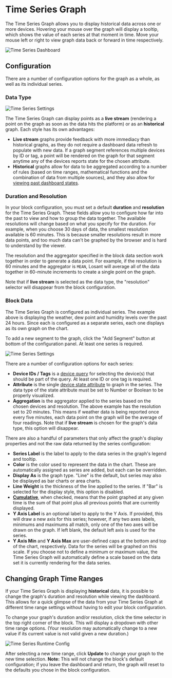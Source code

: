 # Time Series Graph

The Time Series Graph allows you to display historical data across one or more devices. Hovering your mouse over the graph will display a tooltip, which shows the value of each series at that moment in time. Move your mouse left or right to view graph data back or forward in time respectively.

![Time Series Dashboard](/images/dashboards/time-series-dashboard.png "Time Series Dashboard")

## Configuration

There are a number of configuration options for the graph as a whole, as well as its individual series.

### Data Type

![Time Series Settings](/images/dashboards/time-series-settings.png "Time Series Settings")

The Time Series Graph can display points as a **live stream** (rendering a point on the graph as soon as the data hits the platform) or as an **historical** graph. Each style has its own advantages:

* **Live stream** graphs provide feedback with more immediacy than historical graphs, as they do not require a dashboard data refresh to populate with new data. If a graph segment references multiple devices by ID or tag, a point will be rendered on the graph for that segment anytime any of the devices reports state for the chosen attribute.
* **Historical** graphs allow for data to be aggregated according to a number of rules (based on time ranges, mathematical functions and the combination of data from multiple sources), and they also allow for [viewing past dashboard states](/dashboards/overview/#viewing-past-dashboard-states).

### Duration and Resolution

In your block configuration, you must set a default **duration** and **resolution** for the Time Series Graph. These fields allow you to configure how far into the past to view and how to group the data together. The available resolutions will change based on what you specify for the duration. For example, when you choose 30 days of data, the smallest resolution available is 60 minutes. This is because smaller resolutions result in more data points, and too much data can't be graphed by the browser and is hard to understand by the viewer.

The resolution and the aggregator specified in the block data section work together in order to generate a data point. For example, if the resolution is 60 minutes and the aggregator is `MEAN`, Losant will average all of the data together in 60-minute increments to create a single point on the graph.

Note that if **live stream** is selected as the data type, the "resolution" selector will disappear from the block configuration.

### Block Data

The Time Series Graph is configured as individual series. The example above is displaying the weather, dew point and humidity levels over the past 24 hours. Since each is configured as a separate series, each one displays as its own graph on the chart.

To add a new segment to the graph, click the "Add Segment" button at bottom of the configuration panel. At least one series is required.

![Time Series Settings](/images/dashboards/time-series-settings-tags.png "Time Series Settings")

There are a number of configuration options for each series:

* **Device IDs / Tags** is a [device query](/devices/device-queries/) for selecting the device(s) that should be part of the query. At least one ID or one tag is required.
* **Attribute** is the single [device state attribute](/devices/state/) to graph in the series. The data type of the state attribute must be set to Number or Boolean to be properly visualized.
* **Aggregation** is the aggregator applied to the series based on the chosen devices and resolution. The above example has the resolution set to 20 minutes. This means if weather data is being reported once every five minutes, each data point on the graph will be the average of four readings. Note that if **live stream** is chosen for the graph's data type, this option will disappear.

There are also a handful of parameters that only affect the graph's display properties and not the raw data returned by the series configuration:

* **Series Label** is the label to apply to the data series in the graph's legend and tooltip.
* **Color** is the color used to represent the data in the chart. These are automatically assigned as series are added, but each can be overridden.
* **Display As** is the graph type. "Line" is the default, but series may also be displayed as bar charts or area charts.
* **Line Weight** is the thickness of the line applied to the series. If "Bar" is selected for the display style, this option is disabled.
* <strong><a href="https://www.mathsisfun.com/data/cumulative-tables-graphs.html" target="\_blank">Cumulative</a></strong>, when checked, means that the point graphed at any given time is the sum of that point plus all previous points that are currently displayed.
* **Y Axis Label** is an optional label to apply to the Y Axis. If provided, this will draw a new axis for this series; however, if any two axes labels, minimums and maximums all match, only one of the two axes will be drawn on the graph. If left blank, the default left axis is used for the series.
* **Y Axis Min** and **Y Axis Max** are user-defined caps at the bottom and top of the chart, respectively. Data for the series will be graphed on this scale. If you choose not to define a minimum or maximum value, the Time Series Graph will automatically define a scale based on the data set it is currently rendering for the data series.

## Changing Graph Time Ranges

If your Time Series Graph is displaying **historical** data, it is possible to change the graph's duration and resolution while viewing the dashboard. This allows for a quick glimpse of the data from your Time Series Graph at different time range settings without having to edit your block configuration.

To change your graph's duration and/or resolution, click the time selector in the top right corner of the block. This will display a dropdown with other time range options. (Your resolution may automatically change to a new value if its current value is not valid given a new duration.)

![Time Series Runtime Config](/images/dashboards/time-series-graph-runtime-config.png "Time Series Runtime Config")

After selecting a new time range, click **Update** to change your graph to the new time selection. **Note:** This will not change the block's default configuration; if you leave the dashboard and return, the graph will reset to the defaults you chose in the block configuration.
